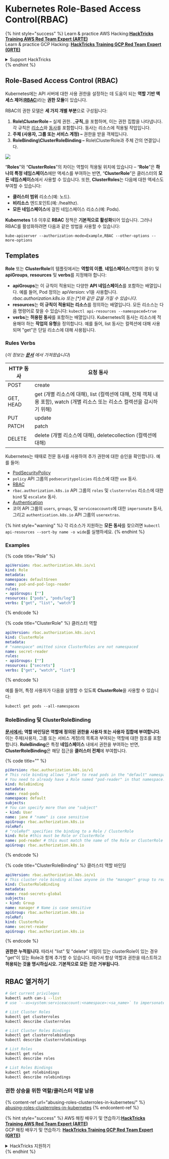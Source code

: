# Kubernetes Role-Based Access Control(RBAC)

{% hint style="success" %}
Learn & practice AWS Hacking:<img src="../../.gitbook/assets/image (1) (1) (1) (1).png" alt="" data-size="line">[**HackTricks Training AWS Red Team Expert (ARTE)**](https://training.hacktricks.xyz/courses/arte)<img src="../../.gitbook/assets/image (1) (1) (1) (1).png" alt="" data-size="line">\
Learn & practice GCP Hacking: <img src="../../.gitbook/assets/image (2) (1).png" alt="" data-size="line">[**HackTricks Training GCP Red Team Expert (GRTE)**<img src="../../.gitbook/assets/image (2) (1).png" alt="" data-size="line">](https://training.hacktricks.xyz/courses/grte)

<details>

<summary>Support HackTricks</summary>

* Check the [**subscription plans**](https://github.com/sponsors/carlospolop)!
* **Join the** 💬 [**Discord group**](https://discord.gg/hRep4RUj7f) or the [**telegram group**](https://t.me/peass) or **follow** us on **Twitter** 🐦 [**@hacktricks\_live**](https://twitter.com/hacktricks_live)**.**
* **Share hacking tricks by submitting PRs to the** [**HackTricks**](https://github.com/carlospolop/hacktricks) and [**HackTricks Cloud**](https://github.com/carlospolop/hacktricks-cloud) github repos.

</details>
{% endhint %}

## Role-Based Access Control (RBAC)

Kubernetes에는 API 서버에 대한 사용 권한을 설정하는 데 도움이 되는 **역할 기반 액세스 제어**([**RBAC**](https://kubernetes.io/docs/reference/access-authn-authz/rbac/))라는 **권한 모듈**이 있습니다.

RBAC의 권한 모델은 **세 가지 개별 부분**으로 구성됩니다:

1. **Role\ClusterRole ­–** 실제 권한. _**규칙**_을 포함하며, 이는 권한 집합을 나타냅니다. 각 규칙은 [리소스](https://kubernetes.io/docs/reference/kubectl/overview/#resource-types)와 [동사](https://kubernetes.io/docs/reference/access-authn-authz/authorization/#determine-the-request-verb)를 포함합니다. 동사는 리소스에 적용될 작업입니다.
2. **주체 (사용자, 그룹 또는 서비스 계정) –** 권한을 받을 객체입니다.
3. **RoleBinding\ClusterRoleBinding –** Role\ClusterRole과 주체 간의 연결입니다.

![](https://www.cyberark.com/wp-content/uploads/2018/12/rolebiding_serviceaccount_and_role-1024x551.png)

“**Roles**”와 “**ClusterRoles**”의 차이는 역할이 적용될 위치에 있습니다 – “**Role**”은 **하나의 특정 네임스페이스**에만 액세스를 부여하는 반면, “**ClusterRole**”은 클러스터의 **모든 네임스페이스**에서 사용할 수 있습니다. 또한, **ClusterRoles**는 다음에 대한 액세스도 부여할 수 있습니다:

* **클러스터 범위** 리소스(예: 노드).
* **비리소스** 엔드포인트(예: /healthz).
* **모든 네임스페이스**에 걸친 네임스페이스 리소스(예: Pods).

**Kubernetes** 1.6 이후로 **RBAC** 정책은 **기본적으로 활성화**되어 있습니다. 그러나 RBAC를 활성화하려면 다음과 같은 방법을 사용할 수 있습니다:
```
kube-apiserver --authorization-mode=Example,RBAC --other-options --more-options
```
## Templates

**Role** 또는 **ClusterRole**의 템플릿에서는 **역할의 이름**, **네임스페이스**(역할의 경우) 및 **apiGroups**, **resources** 및 **verbs**를 지정해야 합니다:

* **apiGroups**는 이 규칙이 적용되는 다양한 **API 네임스페이스**를 포함하는 배열입니다. 예를 들어, Pod 정의는 apiVersion: v1을 사용합니다. _rbac.authorization.k8s.io 또는 \[\*]와 같은 값을 가질 수 있습니다_.
* **resources**는 **이 규칙이 적용되는 리소스**를 정의하는 배열입니다. 모든 리소스는 다음 명령어로 찾을 수 있습니다: `kubectl api-resources --namespaced=true`
* **verbs**는 **허용된 동사**를 포함하는 배열입니다. Kubernetes의 동사는 리소스에 적용해야 하는 **작업의 유형**을 정의합니다. 예를 들어, list 동사는 컬렉션에 대해 사용되며 "get"은 단일 리소스에 대해 사용됩니다.

### Rules Verbs

(_이 정보는_ [_**문서**_](https://kubernetes.io/docs/reference/access-authn-authz/authorization/#determine-the-request-verb) _에서 가져왔습니다_)

| HTTP 동사 | 요청 동사                                                                                                                                                  |
| --------- | ------------------------------------------------------------------------------------------------------------------------------------------------------------- |
| POST      | create                                                                                                                                                        |
| GET, HEAD | get (개별 리소스에 대해), list (컬렉션에 대해, 전체 객체 내용 포함), watch (개별 리소스 또는 리소스 컬렉션을 감시하기 위해) |
| PUT       | update                                                                                                                                                        |
| PATCH     | patch                                                                                                                                                         |
| DELETE    | delete (개별 리소스에 대해), deletecollection (컬렉션에 대해)                                                                                         |

Kubernetes는 때때로 전문 동사를 사용하여 추가 권한에 대한 승인을 확인합니다. 예를 들어:

* [PodSecurityPolicy](https://kubernetes.io/docs/concepts/policy/pod-security-policy/)
* `policy` API 그룹의 `podsecuritypolicies` 리소스에 대한 `use` 동사.
* [RBAC](https://kubernetes.io/docs/reference/access-authn-authz/rbac/#privilege-escalation-prevention-and-bootstrapping)
* `rbac.authorization.k8s.io` API 그룹의 `roles` 및 `clusterroles` 리소스에 대한 `bind` 및 `escalate` 동사.
* [Authentication](https://kubernetes.io/docs/reference/access-authn-authz/authentication/)
* 코어 API 그룹의 `users`, `groups`, 및 `serviceaccounts`에 대한 `impersonate` 동사, 그리고 `authentication.k8s.io` API 그룹의 `userextras`.

{% hint style="warning" %}
각 리소스가 지원하는 **모든 동사**를 찾으려면 `kubectl api-resources --sort-by name -o wide`를 실행하세요.
{% endhint %}

### Examples

{% code title="Role" %}
```yaml
apiVersion: rbac.authorization.k8s.io/v1
kind: Role
metadata:
namespace: defaultGreen
name: pod-and-pod-logs-reader
rules:
- apiGroups: [""]
resources: ["pods", "pods/log"]
verbs: ["get", "list", "watch"]
```
{% endcode %}

{% code title="ClusterRole" %} 클러스터 역할
```yaml
apiVersion: rbac.authorization.k8s.io/v1
kind: ClusterRole
metadata:
# "namespace" omitted since ClusterRoles are not namespaced
name: secret-reader
rules:
- apiGroups: [""]
resources: ["secrets"]
verbs: ["get", "watch", "list"]
```
{% endcode %}

예를 들어, 특정 사용자가 다음을 실행할 수 있도록 **ClusterRole**을 사용할 수 있습니다:
```
kubectl get pods --all-namespaces
```
### **RoleBinding 및 ClusterRoleBinding**

[**문서에서:**](https://kubernetes.io/docs/reference/access-authn-authz/rbac/#rolebinding-and-clusterrolebinding) **역할 바인딩은 역할에 정의된 권한을 사용자 또는 사용자 집합에 부여합니다**. 이는 주체(사용자, 그룹 또는 서비스 계정)의 목록과 부여되는 역할에 대한 참조를 포함합니다. **RoleBinding**은 특정 **네임스페이스** 내에서 권한을 부여하는 반면, **ClusterRoleBinding**은 해당 접근을 **클러스터 전체**에 부여합니다.

{% code title="" %}
```yaml
piVersion: rbac.authorization.k8s.io/v1
# This role binding allows "jane" to read pods in the "default" namespace.
# You need to already have a Role named "pod-reader" in that namespace.
kind: RoleBinding
metadata:
name: read-pods
namespace: default
subjects:
# You can specify more than one "subject"
- kind: User
name: jane # "name" is case sensitive
apiGroup: rbac.authorization.k8s.io
roleRef:
# "roleRef" specifies the binding to a Role / ClusterRole
kind: Role #this must be Role or ClusterRole
name: pod-reader # this must match the name of the Role or ClusterRole you wish to bind to
apiGroup: rbac.authorization.k8s.io
```
{% endcode %}

{% code title="ClusterRoleBinding" %} 클러스터 역할 바인딩
```yaml
apiVersion: rbac.authorization.k8s.io/v1
# This cluster role binding allows anyone in the "manager" group to read secrets in any namespace.
kind: ClusterRoleBinding
metadata:
name: read-secrets-global
subjects:
- kind: Group
name: manager # Name is case sensitive
apiGroup: rbac.authorization.k8s.io
roleRef:
kind: ClusterRole
name: secret-reader
apiGroup: rbac.authorization.k8s.io
```
{% endcode %}

**권한은 누적됩니다**. 따라서 "list" 및 "delete" 비밀이 있는 clusterRole이 있는 경우 "get"이 있는 Role과 함께 추가할 수 있습니다. 따라서 항상 역할과 권한을 테스트하고 **허용되는 것을 명시하십시오. 기본적으로 모든 것은 거부됩니다.**

## **RBAC 열거하기**
```bash
# Get current privileges
kubectl auth can-i --list
# use `--as=system:serviceaccount:<namespace>:<sa_name>` to impersonate a service account

# List Cluster Roles
kubectl get clusterroles
kubectl describe clusterroles

# List Cluster Roles Bindings
kubectl get clusterrolebindings
kubectl describe clusterrolebindings

# List Roles
kubectl get roles
kubectl describe roles

# List Roles Bindings
kubectl get rolebindings
kubectl describe rolebindings
```
### 권한 상승을 위한 역할/클러스터 역할 남용

{% content-ref url="abusing-roles-clusterroles-in-kubernetes/" %}
[abusing-roles-clusterroles-in-kubernetes](abusing-roles-clusterroles-in-kubernetes/)
{% endcontent-ref %}

{% hint style="success" %}
AWS 해킹 배우기 및 연습하기:<img src="../../.gitbook/assets/image (1) (1) (1) (1).png" alt="" data-size="line">[**HackTricks Training AWS Red Team Expert (ARTE)**](https://training.hacktricks.xyz/courses/arte)<img src="../../.gitbook/assets/image (1) (1) (1) (1).png" alt="" data-size="line">\
GCP 해킹 배우기 및 연습하기: <img src="../../.gitbook/assets/image (2) (1).png" alt="" data-size="line">[**HackTricks Training GCP Red Team Expert (GRTE)**<img src="../../.gitbook/assets/image (2) (1).png" alt="" data-size="line">](https://training.hacktricks.xyz/courses/grte)

<details>

<summary>HackTricks 지원하기</summary>

* [**구독 계획**](https://github.com/sponsors/carlospolop) 확인하기!
* **💬 [**Discord 그룹**](https://discord.gg/hRep4RUj7f) 또는 [**텔레그램 그룹**](https://t.me/peass)에 참여하거나 **Twitter** 🐦 [**@hacktricks\_live**](https://twitter.com/hacktricks_live)**를 팔로우하세요.**
* **[**HackTricks**](https://github.com/carlospolop/hacktricks) 및 [**HackTricks Cloud**](https://github.com/carlospolop/hacktricks-cloud) 깃허브 리포지토리에 PR을 제출하여 해킹 팁을 공유하세요.**

</details>
{% endhint %}
